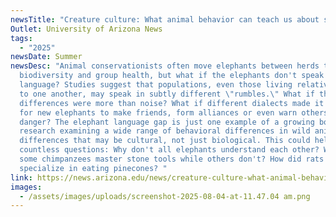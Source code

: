 ```yaml
---
newsTitle: "Creature culture: What animal behavior can teach us about saving nature"
Outlet: University of Arizona News
tags:
  - "2025"
newsDate: Summer
newsDesc: "Animal conservationists often move elephants between herds to improve
  biodiversity and group health, but what if the elephants don't speak the same
  language? Studies suggest that populations, even those living relatively close
  to one another, may speak in subtly different \"rumbles.\" What if those
  differences were more than noise? What if different dialects made it harder
  for new elephants to make friends, form alliances or even warn others of
  danger? The elephant language gap is just one example of a growing body of
  research examining a wide range of behavioral differences in wild animals –
  differences that may be cultural, not just biological. This could help answer
  countless questions: Why don't all elephants understand each other? Why do
  some chimpanzees master stone tools while others don't? How did rats
  specialize in eating pinecones? "
link: https://news.arizona.edu/news/creature-culture-what-animal-behavior-can-teach-us-about-saving-nature
images:
  - /assets/images/uploads/screenshot-2025-08-04-at-11.47.04 am.png
---
```

